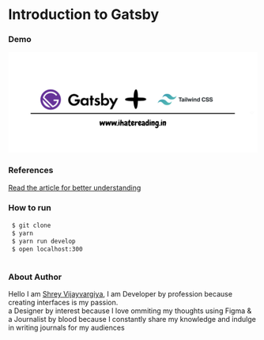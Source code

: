 <h1>Introduction to Gatsby</h1>

<h3>Demo</h3>
<img src="./static/demo.png" />

<h3>References</h3>
<a href="https://shreyvijayvargiya26.medium.com/working-with-tailwind-css-in-gatsby-8cbc079a9d55">Read the article for better understanding</a>
  
<h3>How to run</h3>
 
 ```
  $ git clone
  $ yarn
  $ yarn run develop
  $ open localhost:300
  
 ```

<h3>About Author</h3>
<p>Hello I am <a href="www.ihatereading.in/squad">Shrey Vijayvargiya</a>, I am Developer by profession because creating interfaces is my passion. 
  <br /> a Designer by interest because I love ommiting my thoughts using Figma & <br />a Journalist by blood because I constantly share my knowledge and indulge in writing journals for my audiences</p>
